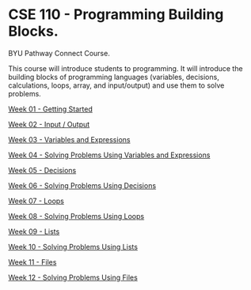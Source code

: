 # CSE 110 - Programming Building Blocks.
 BYU Pathway Connect Course.
 
 This course will introduce students to programming. It will introduce the building blocks of programming languages (variables, decisions, calculations, loops, array, and input/output) and use them to solve problems.

[Week 01 - Getting Started](https://github.com/felipesud/programming-building-blocks/tree/master/week01_getting_started) 

[Week 02 - Input / Output](https://github.com/felipesud/programming-building-blocks/tree/master/week02_input_output) 

[Week 03 - Variables and Expressions](https://github.com/felipesud/programming-building-blocks/tree/master/week03_variables_expressions) 

[Week 04 - Solving Problems Using Variables and Expressions](https://github.com/felipesud/programming-building-blocks/tree/master/week04_solving_problems_variables_expressions)

[Week 05 - Decisions](https://github.com/felipesud/programming-building-blocks/tree/master/week05_decisions)

[Week 06 - Solving Problems Using Decisions](https://github.com/felipesud/programming-building-blocks/tree/master/week06_solving_problems_decisions)

[Week 07 - Loops](https://github.com/felipesud/programming-building-blocks/tree/master/week07_loops)

[Week 08 - Solving Problems Using Loops](https://github.com/felipesud/programming-building-blocks/tree/master/week08_solving_problems_loops)

[Week 09 - Lists](https://github.com/felipesud/programming-building-blocks/tree/master/week09_lists)

[Week 10 - Solving Problems Using Lists](https://github.com/felipesud/programming-building-blocks/tree/master/week10_solving_problems_lists)

[Week 11 - Files](https://github.com/felipesud/programming-building-blocks/tree/master/week11_files)

[Week 12 - Solving Problems Using Files](https://github.com/felipesud/programming-building-blocks/tree/master/week12_solving_problems_files)

